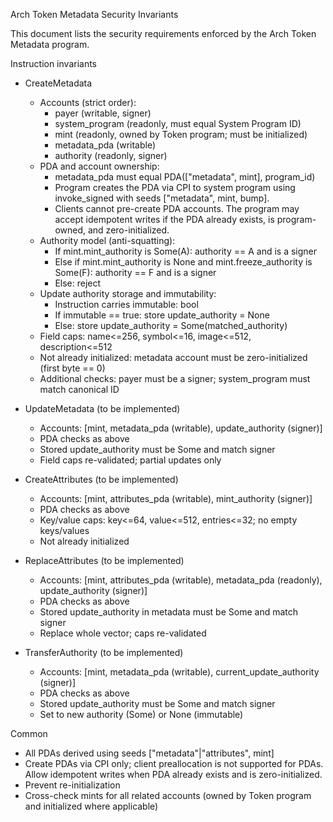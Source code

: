 Arch Token Metadata Security Invariants

This document lists the security requirements enforced by the Arch Token Metadata program.

Instruction invariants

- CreateMetadata

  - Accounts (strict order):
    - payer (writable, signer)
    - system_program (readonly, must equal System Program ID)
    - mint (readonly, owned by Token program; must be initialized)
    - metadata_pda (writable)
    - authority (readonly, signer)
  - PDA and account ownership:
    - metadata_pda must equal PDA(["metadata", mint], program_id)
    - Program creates the PDA via CPI to system program using invoke_signed with seeds ["metadata", mint, bump].
    - Clients cannot pre-create PDA accounts. The program may accept idempotent writes if the PDA already exists, is program-owned, and zero-initialized.
  - Authority model (anti-squatting):
    - If mint.mint_authority is Some(A): authority == A and is a signer
    - Else if mint.mint_authority is None and mint.freeze_authority is Some(F): authority == F and is a signer
    - Else: reject
  - Update authority storage and immutability:
    - Instruction carries immutable: bool
    - If immutable == true: store update_authority = None
    - Else: store update_authority = Some(matched_authority)
  - Field caps: name<=256, symbol<=16, image<=512, description<=512
  - Not already initialized: metadata account must be zero-initialized (first byte == 0)
  - Additional checks: payer must be a signer; system_program must match canonical ID

- UpdateMetadata (to be implemented)

  - Accounts: [mint, metadata_pda (writable), update_authority (signer)]
  - PDA checks as above
  - Stored update_authority must be Some and match signer
  - Field caps re-validated; partial updates only

- CreateAttributes (to be implemented)

  - Accounts: [mint, attributes_pda (writable), mint_authority (signer)]
  - PDA checks as above
  - Key/value caps: key<=64, value<=512, entries<=32; no empty keys/values
  - Not already initialized

- ReplaceAttributes (to be implemented)

  - Accounts: [mint, attributes_pda (writable), metadata_pda (readonly), update_authority (signer)]
  - PDA checks as above
  - Stored update_authority in metadata must be Some and match signer
  - Replace whole vector; caps re-validated

- TransferAuthority (to be implemented)
  - Accounts: [mint, metadata_pda (writable), current_update_authority (signer)]
  - PDA checks as above
  - Stored update_authority must be Some and match signer
  - Set to new authority (Some) or None (immutable)

Common

- All PDAs derived using seeds ["metadata"|"attributes", mint]
- Create PDAs via CPI only; client preallocation is not supported for PDAs. Allow idempotent writes when PDA already exists and is zero-initialized.
- Prevent re-initialization
- Cross-check mints for all related accounts (owned by Token program and initialized where applicable)

